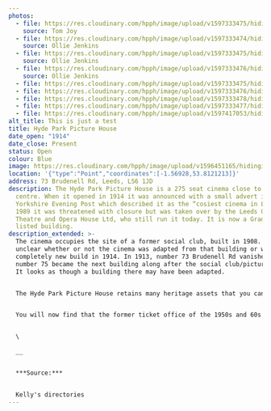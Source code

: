 ```yaml
---
photos:
  - file: https://res.cloudinary.com/hpph/image/upload/v1597333475/hidinginplainsight/HPPH.jpg
    source: Tom Joy
  - file: https://res.cloudinary.com/hpph/image/upload/v1597333474/hidinginplainsight/HPPH_01.jpg
    source: Ollie Jenkins
  - file: https://res.cloudinary.com/hpph/image/upload/v1597333475/hidinginplainsight/HPPH_03.jpg
    source: Ollie Jenkins
  - file: https://res.cloudinary.com/hpph/image/upload/v1597333476/hidinginplainsight/HPPH_02.jpg
    source: Ollie Jenkins
  - file: https://res.cloudinary.com/hpph/image/upload/v1597333475/hidinginplainsight/HPPH_05.jpg
  - file: https://res.cloudinary.com/hpph/image/upload/v1597333476/hidinginplainsight/HPPH_07.jpg
  - file: https://res.cloudinary.com/hpph/image/upload/v1597333478/hidinginplainsight/HPPH_06.jpg
  - file: https://res.cloudinary.com/hpph/image/upload/v1597333477/hidinginplainsight/HPPH_08.jpg
  - file: https://res.cloudinary.com/hpph/image/upload/v1597417053/hidinginplainsight/Thomas_Morris_photo.jpg
alt_title: This is just a test
title: Hyde Park Picture House
date_open: "1914"
date_close: Present
status: Open
colour: Blue
image: https://res.cloudinary.com/hpph/image/upload/v1596451165/hidinginplainsight/hydeparkpicturehouse.svg
location: '{"type":"Point","coordinates":[-1.56928,53.8121213]}'
address: 73 Brudenell Rd, Leeds, LS6 1JD
description: The Hyde Park Picture House is a 275 seat cinema close to the city
  centre. When it opened in 1914 it was announced with a small advert in the
  Yorkshire Evening Post which described it as the “cosiest cinema in Leeds”. In
  1989 it was threatened with closure but was taken over by the Leeds Grand
  Theatre and Opera House Ltd, who still run it today. It is now a Grade II
  listed building.
description_extended: >-
  The cinema occupies the site of a former social club, built in 1908. It is
  unclear whether or not the cinema was adapted from that building or was a
  completely new build in 1914. In 1913, number 73 Brudenell Rd vanished and
  number 75 became the next building along after the social club/picture house.
  It looks as though a building there may have been adapted.


  The Hyde Park Picture House retains many heritage assets that you can still see today. Inside the cinema there are nine working gas lights, which are lit every day when the is cinema open. Alongside modern equipment in the projection room there are two restored Cinemeccanica 'Victoria 8' 35mm projectors, these date fom the 1960s and were previously installed in the Louge cinema. The ornate iron lamp pillar outside is also Grade II listed.


  You will now find that the former ticket office of the 1950s and 60s is a tiny shop that sells sweets, cakes and drinks. Going back to the cinema’s earliest years, that same space would have been occupied by a fireplace.


  \

  __ 


  ***Source:***


  Kelly's directories
---
```

